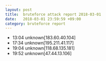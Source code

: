 ```yaml
---
layout: post
title:  bruteforce attack report 2018-03-01
date:   2018-03-01 23:59:59 +09:00
category: bruteforce report
---
```


* 13:04 unknown[183.60.40.104]
* 17:34 unknown[195.211.41.117]
* 19:04 unknown[118.68.135.181]
* 19:52 unknown[47.44.13.106]
